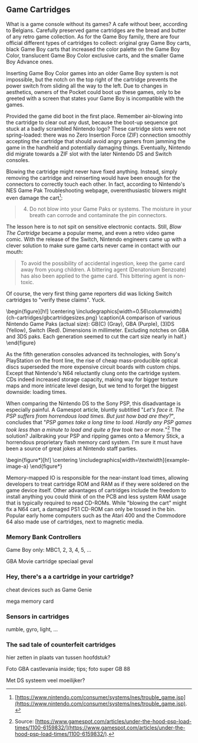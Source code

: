 
## Game Cartridges

What is a game console without its games? A cafe without beer, according to Belgians. Carefully preserved game cartridges are the bread and butter of any retro game collection. As for the Game Boy family, there are four official different types of cartridges to collect: original gray Game Boy carts, black Game Boy carts that increased the color palette on the Game Boy Color, translucent Game Boy Color exclusive carts, and the smaller Game Boy Advance ones. 

Inserting Game Boy Color games into an older Game Boy system is not impossible, but the notch on the top right of the cartridge prevents the power switch from sliding all the way to the left. Due to changes in aesthetics, owners of the Pocket could boot up these games, only to be greeted with a screen that states your Game Boy is incompatible with the games. 

Provided the game did boot in the first place. Remember air-blowing into the cartridge to clear out any dust, because the boot-up sequence got stuck at a badly scrambled Nintendo logo? These cartridge slots were not spring-loaded: there was no Zero Insertion Force (ZIF) connection smoothly accepting the cartridge that should avoid angry gamers from jamming the game in the handheld and potentially damaging things. Eventually, Nintendo did migrate towards a ZIF slot with the later Nintendo DS and Switch consoles.

Blowing the cartridge might never have fixed anything. Instead, simply removing the cartridge and reinserting would have been enough for the connectors to correctly touch each other. In fact, according to Nintendo's NES Game Pak Troubleshooting webpage, overenthusiastic blowers might even damage the cart[^nesfaq]:

[^nesfaq]: [https://www.nintendo.com/consumer/systems/nes/trouble_game.jsp](https://www.nintendo.com/consumer/systems/nes/trouble_game.jsp). 

> 4. Do not blow into your Game Paks or systems. The moisture in your breath can corrode and contaminate the pin connectors.

The lesson here is to not spit on sensitive electronic contacts. Still, _Blow The Cartridge_ became a popular meme, and even a retro video game comic. With the release of the Switch, Nintendo engineers came up with a clever solution to make sure game carts never came in contact with our mouth:

> To avoid the possibility of accidental ingestion, keep the game card away from young children. A bittering agent (Denatonium Benzoate) has also been applied to the game card. This bittering agent is non-toxic.

Of course, the very first thing game reporters did was licking Switch cartridges to "verify these claims". Yuck. 

\begin{figure}[h!]
    \centering
    \includegraphics[width=0.56\columnwidth]{ch-cartridges/gbcartridgesizes.png}
    \caption{A comparison of various Nintendo Game Paks (actual size): GB(C) (Gray), GBA (Purple), (3)DS (Yellow), Switch (Red). Dimensions in millimeter. Excluding notches on GBA and 3DS paks. Each generation seemed to cut the cart size nearly in half.}
\end{figure}

As the fifth generation consoles advanced its technologies, with Sony's PlayStation on the front line, the rise of cheap mass-producible optical discs superseded the more expensive circuit boards with custom chips. Except that Nintendo's N64 reluctantly clung onto the cartridge system. CDs indeed increased storage capacity, making way for bigger texture maps and more intricate level design, but we tend to forget the biggest downside: loading times.

When comparing the Nintendo DS to the Sony PSP, this disadvantage is especially painful. A Gamespot article, bluntly subtitled "_Let's face it. The PSP suffers from horrendous load times. But just how bad are they?_", concludes that "_PSP games take a long time to load. Hardly any PSP games took less than a minute to load and quite a few took two or more._"[^gspsp] The solution? Jailbraking your PSP and ripping games onto a Memory Stick, a horrendous proprietary flash memory card system. I'm sure it must have been a source of great jokes at Nintendo staff parties. 

[^gspsp]: Source: [https://www.gamespot.com/articles/under-the-hood-psp-load-times/1100-6159832/](https://www.gamespot.com/articles/under-the-hood-psp-load-times/1100-6159832/).

\begin{figure*}[h!]
    \centering
    \includegraphics[width=\textwidth]{example-image-a}
\end{figure*}

Memory-mapped IO is responsible for the near-instant load times, allowing developers to treat cartridge ROM and RAM as if they were soldered on the game device itself. Other advantages of cartridges include the freedom to install anything you could think of on the PCB and less system RAM usage that is typically required to read CD-ROMs. While "blowing the cart" might fix a N64 cart, a damaged PS1 CD-ROM can only be tossed in the bin. Popular early home computers such as the Atari 400 and the Commodore 64 also made use of cartridges, next to magnetic media.


### Memory Bank Controllers

Game Boy only: MBC1, 2, 3, 4, 5, ...

GBA Movie cartridge speciaal geval

### Hey, there's a a cartridge in your cartridge?

cheat devices such as Game Genie

mega memory card

### Sensors in cartridges

rumble, gyro, light, ...

### The sad tale of counterfeit cartridges

hier zetten in plaats van tussen hoofdstuk?

Foto GBA castlevania inside; tips; foto super GB 88

Met DS systeem veel moeilijker?